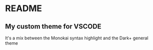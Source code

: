 # README
## My custom theme for VSCODE
It's a mix between the Monokai syntax highlight and the Dark+ general theme
